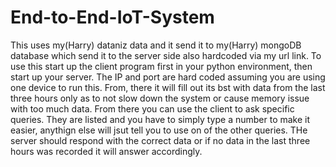 # End-to-End-IoT-System

This uses my(Harry) dataniz data and it send it to my(Harry) mongoDB database which send it to the server side also hardcoded via my url link. To use this start up the client program first in your python environment, then start up your server. The IP and port are hard coded assuming you are using one device to run this. From, there it will fill out its bst with data from the last three hours only as to not slow down the system or cause memory issue with too much data. From there you can use the client to ask specific queries. They are listed and you have to simply type a number to make it easier, anythign else will jsut tell you to use on of the other queries. THe server should respond with the correct data or if no data in the last three hours was recorded it will answer accordingly. 
